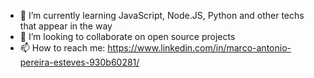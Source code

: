 - 🌱 I’m currently learning JavaScript, Node.JS, Python and other techs that appear in the way
- 👯 I’m looking to collaborate on open source projects
- 📫 How to reach me: https://www.linkedin.com/in/marco-antonio-pereira-esteves-930b60281/
